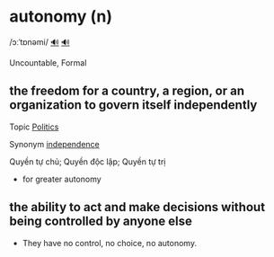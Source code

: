 # autonomy (n)

/ɔːˈtɒnəmi/ [🔊](https://www.oxfordlearnersdictionaries.com/media/english/uk_pron/a/aut/auton/autonomy__gb_1.mp3) [🔊](https://www.oxfordlearnersdictionaries.com/media/english/us_pron/a/aut/auton/autonomy__us_1.mp3)

Uncountable, Formal

## the freedom for a country, a region, or an organization to govern itself independently

Topic [Politics](../topics/politics.md#politics)

Synonym [independence]()

Quyền tự chủ; Quyền độc lập; Quyền tự trị

- for greater autonomy

## the ability to act and make decisions without being controlled by anyone else

- They have no control, no choice, no autonomy.